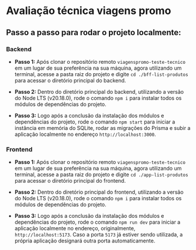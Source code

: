 # Avaliação técnica viagens promo

## Passo a passo para rodar o projeto localmente:

### Backend

- **Passo 1:** Após clonar o repositório remoto `viagenspromo-teste-tecnico` em um lugar de sua preferência na sua máquina, agora utilizando um terminal, acesse a pasta raiz do projeto e digite `cd ./bff-list-produtos` para acessar o diretório principal do backend.

- **Passo 2:** Dentro do diretório principal do backend, utilizando a versão do Node LTS (v20.18.0), rode o comando `npm i` para instalar todos os módulos de dependências do projeto.

- **Passo 3:** Logo após a conclusão da instalação dos módulos e dependências do projeto, rode o comando `npm start` para iniciar a instância em memória do SQLite, rodar as migrações do Prisma e subir a aplicação localmente no endereço `http://localhost:3000`.

### Frontend

- **Passo 1:** Após clonar o repositório remoto `viagenspromo-teste-tecnico` em um lugar de sua preferência na sua máquina, agora utilizando um terminal, acesse a pasta raiz do projeto e digite `cd ./app-list-produtos` para acessar o diretório principal do frontend.

- **Passo 2:** Dentro do diretório principal do frontend, utilizando a versão do Node LTS (v20.18.0), rode o comando `npm i` para instalar todos os módulos de dependências do projeto.

- **Passo 3:** Logo após a conclusão da instalação dos módulos e dependências do projeto, rode o comando `npm run dev` para iniciar a aplicação localmente no endereço, originalmente, `http://localhost:5173`. Caso a porta `5173` já estiver sendo utilizada, a própria aplicação designará outra porta automaticamente.
